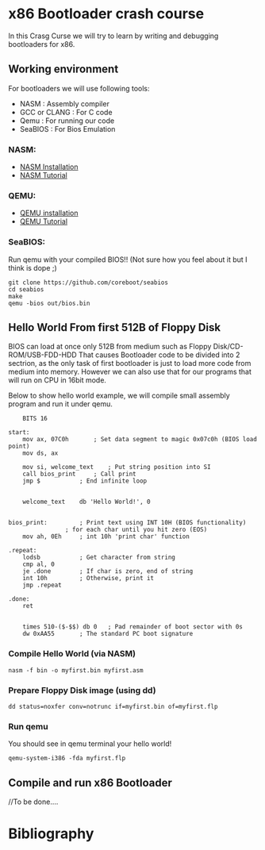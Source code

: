 x86 Bootloader crash course
=================

In this Crasg Curse we will try to learn by writing and debugging bootloaders for x86.

Working environment 
-----------------

For bootloaders we will use following tools:
 - NASM : Assembly compiler
 - GCC or CLANG : For C code
 - Qemu : For running our code
 - SeaBIOS : For Bios Emulation

### NASM:
 - [NASM Installation](https://www.nasm.us/)
 - [NASM Tutorial](https://cs.lmu.edu/~ray/notes/nasmtutorial/)


### QEMU:
 - [QEMU installation](https://www.qemu.org/download/)
 - [QEMU Tutorial](https://freeptr.io/2016/06/13/qemu-for-the-impatients/)

### SeaBIOS:
Run qemu with your compiled BIOS!! (Not sure how you feel about it but I think is dope ;)

```
git clone https://github.com/coreboot/seabios
cd seabios
make
qemu -bios out/bios.bin
```

Hello World From first 512B of Floppy Disk
-----------------
BIOS can load at once only 512B from medium such as Floppy Disk/CD-ROM/USB-FDD-HDD
That causes Bootloader code to be divided into 2 sectrion, as the only task of first bootloader is just to load more code from medium into memory.
However we can also use that for our programs that will run on CPU in 16bit mode.

Below to show hello world example, we will compile small assembly program and run it under qemu.

```assembly
	BITS 16

start:
	mov ax, 07C0h		; Set data segment to magic 0x07c0h (BIOS load point)
	mov ds, ax

	mov si, welcome_text	; Put string position into SI
	call bios_print		; Call print
	jmp $			; End infinite loop


	welcome_text	db 'Hello World!', 0


bios_print:			; Print text using INT 10H (BIOS functionality)
				; for each char until you hit zero (EOS)
	mov ah, 0Eh		; int 10h 'print char' function

.repeat:
	lodsb			; Get character from string
	cmp al, 0
	je .done		; If char is zero, end of string
	int 10h			; Otherwise, print it
	jmp .repeat

.done:
	ret


	times 510-($-$$) db 0	; Pad remainder of boot sector with 0s
	dw 0xAA55		; The standard PC boot signature
```

### Compile Hello World (via NASM)

```
nasm -f bin -o myfirst.bin myfirst.asm 
```

### Prepare Floppy Disk image (using dd)
```
dd status=noxfer conv=notrunc if=myfirst.bin of=myfirst.flp
```

### Run qemu 
You should see in qemu terminal your hello world!

```
qemu-system-i386 -fda myfirst.flp
```

Compile and run x86 Bootloader
-----------------
//To be done....

Bibliography
=================
